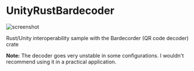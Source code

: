 # UnityRustBardecoder

![screenshot](https://user-images.githubusercontent.com/343936/151922846-3a7b882b-a1ec-4c13-9ddb-d7ea2c171eff.jpg)

Rust/Unity interoperability sample with the Bardecorder (QR code decoder) crate

**Note:** The decoder goes very unstable in some configurations.
I wouldn't recommend using it in a practical application.

